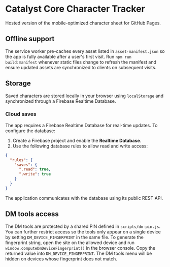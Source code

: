 # Catalyst Core Character Tracker

Hosted version of the mobile-optimized character sheet for GitHub Pages.

## Offline support

The service worker pre-caches every asset listed in `asset-manifest.json` so the
app is fully available after a user's first visit. Run
`npm run build:manifest` whenever static files change to refresh the manifest
and ensure updated assets are synchronized to clients on subsequent visits.

## Storage

Saved characters are stored locally in your browser using `localStorage` and synchronized through a Firebase Realtime Database.

### Cloud saves

The app requires a Firebase Realtime Database for real-time updates. To
configure the database:

1. Create a Firebase project and enable the **Realtime Database**.
2. Use the following database rules to allow read and write access:

```json
{
  "rules": {
    "saves": {
      ".read": true,
      ".write": true
    }
  }
}
```

The application communicates with the database using its public REST API.

## DM tools access

The DM tools are protected by a shared PIN defined in `scripts/dm-pin.js`. You
can further restrict access so the tools only appear on a single device by
setting `DM_DEVICE_FINGERPRINT` in the same file. To generate the fingerprint
string, open the site on the allowed device and run
`window.computeDmDeviceFingerprint()` in the browser console. Copy the returned
value into `DM_DEVICE_FINGERPRINT`. The DM tools menu will be hidden on devices
whose fingerprint does not match.

